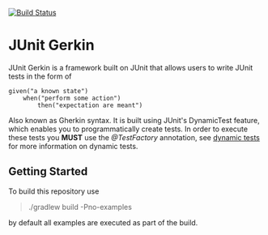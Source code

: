 [![Build Status](https://github.com/eyfout/junit-gherkin/workflows/gradle.yml/badge.svg?branch=main)](https://github.com/eyfout/junit-gherkin/actions)

# JUnit Gerkin
JUnit Gerkin is a framework built on JUnit that allows users to write JUnit tests in the form of

```
given("a known state")
    when("perform some action")
        then("expectation are meant")
```

Also known as Gherkin syntax. It is built using JUnit's DynamicTest feature, which enables
you to programmatically create tests. In order to execute these tests
you **MUST** use the *@TestFactory* annotation,
see [dynamic tests](https://junit.org/junit5/docs/current/user-guide/#writing-tests-dynamic-tests)
for more information on dynamic tests.

## Getting Started
To build this repository use
> ./gradlew build -Pno-examples

by default all examples are executed as part of the build.